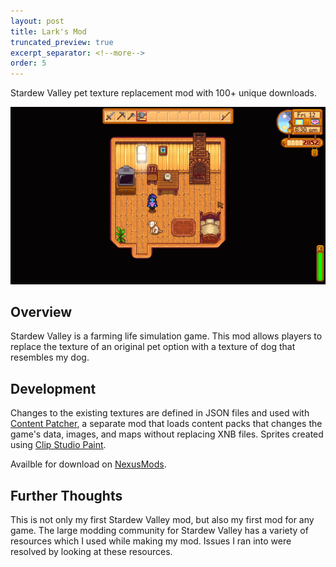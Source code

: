 ```yaml
---
layout: post
title: Lark's Mod
truncated_preview: true
excerpt_separator: <!--more-->
order: 5
---  
```


Stardew Valley pet texture replacement mod with 100+ unique downloads. 

<p align="center">
    <img src="works\mod-resize.png" alt="Lark's Mod">
</p>

## Overview
Stardew Valley is a farming life simulation game. This mod allows players to replace the texture of an original pet option with a texture of dog that resembles my dog. 

## Development
Changes to the existing textures are defined in JSON files and used with [Content Patcher](https://www.nexusmods.com/stardewvalley/mods/1915), a separate mod that loads content packs that changes the game's data, images, and maps without replacing XNB files. Sprites created using [Clip Studio Paint](https://www.clipstudio.net/en/).

Availble for download on [NexusMods](https://www.nexusmods.com/stardewvalley/mods/17889). 

<!--more-->

## Further Thoughts
This is not only my first Stardew Valley mod, but also my first mod for any game. The large modding community for Stardew Valley has a variety of resources which I used while making my mod. Issues I ran into were resolved by looking at these resources. 